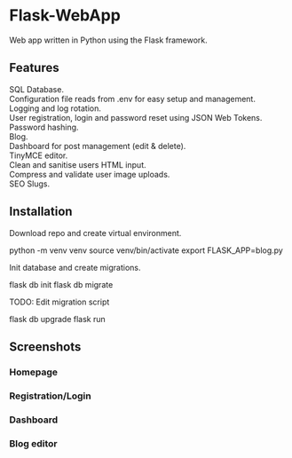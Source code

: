 # Flask-WebApp
Web app written in Python using the Flask framework.

## Features
SQL Database.  
Configuration file reads from .env for easy setup and management.  
Logging and log rotation.  
User registration, login and password reset using JSON Web Tokens.  
Password hashing.  
Blog.  
Dashboard for post management (edit & delete).  
TinyMCE editor.  
Clean and sanitise users HTML input.  
Compress and validate user image uploads.  
SEO Slugs.

## Installation
Download repo and create virtual environment.

python -m venv venv
source venv/bin/activate
export FLASK_APP=blog.py

Init database and create migrations.

flask db init
flask db migrate

TODO: Edit migration script

flask db upgrade
flask run

## Screenshots

### Homepage
### Registration/Login
### Dashboard
### Blog editor

